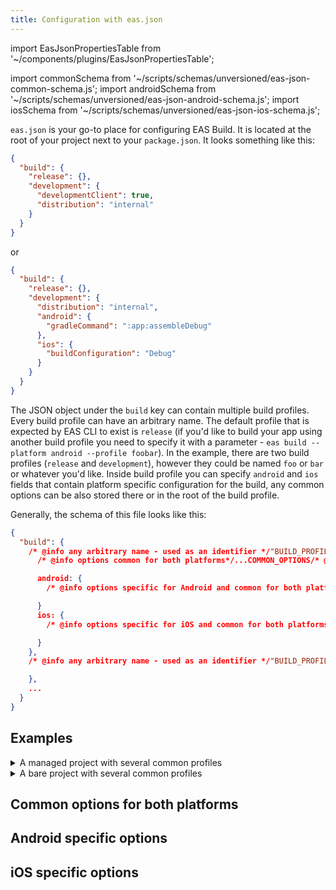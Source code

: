 ```yaml
---
title: Configuration with eas.json
---
```


import EasJsonPropertiesTable from '~/components/plugins/EasJsonPropertiesTable';

import commonSchema from '~/scripts/schemas/unversioned/eas-json-common-schema.js';
import androidSchema from '~/scripts/schemas/unversioned/eas-json-android-schema.js';
import iosSchema from '~/scripts/schemas/unversioned/eas-json-ios-schema.js';



`eas.json` is your go-to place for configuring EAS Build. It is located at the root of your project next to your `package.json`. It looks something like this:

```json
{
  "build": {
    "release": {},
    "development": {
      "developmentClient": true,
      "distribution": "internal"
    }
  }
}
```

or

```json
{
  "build": {
    "release": {},
    "development": {
      "distribution": "internal",
      "android": {
        "gradleCommand": ":app:assembleDebug"
      },
      "ios": {
        "buildConfiguration": "Debug"
      }
    }
  }
}
```

The JSON object under the `build` key can contain multiple build profiles. Every build profile can have an arbitrary name. The default profile that is expected by EAS CLI to exist is `release` (if you'd like to build your app using another build profile you need to specify it with a parameter - `eas build --platform android --profile foobar`). In the example, there are two build profiles (`release` and `development`), however they could be named `foo` or `bar` or whatever you'd like. Inside build profile you can specify `android` and `ios` fields that contain platform specific configuration for the build, any common options can be also stored there or in the root of the build profile.

Generally, the schema of this file looks like this:

<!-- prettier-ignore -->
```json
{
  "build": {
    /* @info any arbitrary name - used as an identifier */"BUILD_PROFILE_NAME_1"/* @end */: {
      /* @info options common for both platforms*/...COMMON_OPTIONS/* @end */

      android: {
        /* @info options specific for Android and common for both platforms*/...ANDROID_OPTIONS/* @end */

      }
      ios: {
        /* @info options specific for iOS and common for both platforms*/...IOS_OPTIONS/* @end */

      }
    },
    /* @info any arbitrary name - used as an identifier */"BUILD_PROFILE_NAME_2"/* @end */: {

    },
    ...
  }
}
```

## Examples

<details>
  <summary>A managed project with several common profiles</summary>

```json
{
  "build": {
    "base": {
      "node": "12.13.0",
      "yarn": "1.22.5",
      "env": {
        "EXAMPLE_ENV": "example value"
      },
      "android": {
        "image": "default",
        "env": {
          "PLATFORM": "android"
        }
      },
      "ios": {
        "image": "latest",
        "env": {
          "PLATFORM": "ios"
        }
      }
    },
    "release": {
      "extends": "base",
      "env": {
        "ENVIRONMENT": "production"
      }
    },
    "staging": {
      "extends": "base",
      "env": {
        "ENVIRONMENT": "staging"
      },
      "distribution": "internal",
      "android": {
        "buildType": "apk"
      }
    },
    "development": {
      "extends": "base",
      "developmentClient": true,
      "env": {
        "ENVIRONMENT": "development"
      },
      "android": {
        "distribution": "internal",
        "withoutCredentials": true
      },
      "ios": {
        "simulator": true
      }
    }
  }
}
```
</details>

<details>
  <summary>A bare project with several common profiles</summary>

```json
{
  "build": {
    "base": {
      "env": {
        "EXAMPLE_ENV": "example value"
      },
      "android": {
        "image": "ubuntu-18.04-android-30-ndk-r19c",
        "ndk": "21.4.7075529"
      },
      "ios": {
        "image": "latest",
        "node": "12.13.0",
        "yarn": "1.22.5"
      }
    },
    "release": {
      "extends": "base",
      "env": {
        "ENVIRONMENT": "production"
      }
    },
    "staging": {
      "extends": "base",
      "env": {
        "ENVIRONMENT": "staging"
      },
      "distribution": "internal",
      "android": {
        "gradleCommand": ":app:assembleRelease"
      }
    },
    "development": {
      "extends": "base",
      "env": {
        "ENVIRONMENT": "staging"
      },
      "android": {
        "distribution": "internal",
        "withoutCredentials": true,
        "gradleCommand": ":app:assembleDebug"
      },
      "ios": {
        "simulator": true,
        "buildConfiguration": "Debug"
      }
    }
  }
}
```

</details>

## Common options for both platforms

<EasJsonPropertiesTable schema={commonSchema}/>

## Android specific options

<EasJsonPropertiesTable schema={androidSchema}/>

## iOS specific options

<EasJsonPropertiesTable schema={iosSchema}/>
